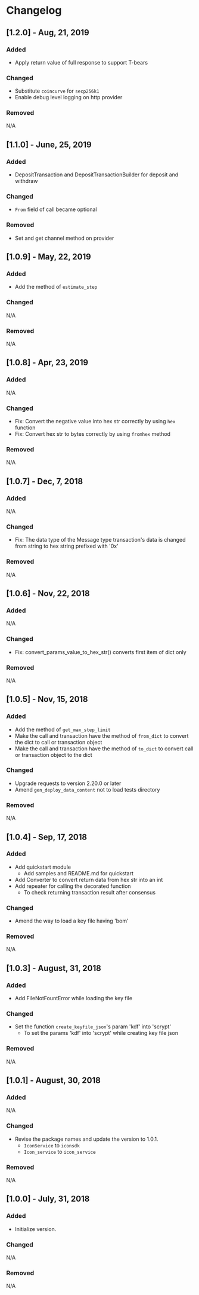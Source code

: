 # Changelog

## [1.2.0] -  Aug, 21, 2019
### Added
- Apply return value of full response to support T-bears

### Changed
- Substitute `coincurve` for `secp256k1`
- Enable debug level logging on http provider

### Removed
N/A


## [1.1.0] -  June, 25, 2019
### Added
- DepositTransaction and DepositTransactionBuilder for deposit and withdraw

### Changed
- `From` field of call became optional  

### Removed
- Set and get channel method on provider

## [1.0.9] -  May, 22, 2019
### Added
- Add the method of `estimate_step`

### Changed
N/A

### Removed
N/A

## [1.0.8] -  Apr, 23, 2019
### Added
N/A

### Changed
- Fix: Convert the negative value into hex str correctly by using `hex` function 
- Fix: Convert hex str to bytes correctly by using `fromhex` method 

### Removed
N/A

## [1.0.7] -  Dec, 7, 2018
### Added
N/A

### Changed
- Fix: The data type of the Message type transaction's data is changed from string to hex string prefixed with '0x'

### Removed
N/A


## [1.0.6] -  Nov, 22, 2018
### Added
N/A

### Changed
- Fix: convert_params_value_to_hex_str() converts first item of dict only

### Removed
N/A


## [1.0.5] -  Nov, 15, 2018
### Added
- Add the method of `get_max_step_limit`
- Make the call and transaction have the method of `from_dict` to convert the dict to call or transaction object
- Make the call and transaction have the method of `to_dict` to convert call or transaction object to the dict

### Changed
- Upgrade requests to version 2.20.0 or later
- Amend `gen_deploy_data_content` not to load tests directory

### Removed
N/A


## [1.0.4] -  Sep, 17, 2018
### Added
- Add quickstart module
    - Add samples and README.md for quickstart
- Add Converter to convert return data from hex str into an int
- Add repeater for calling the decorated function
    - To check returning transaction result after consensus

### Changed
- Amend the way to load a key file having 'bom'

### Removed
N/A


## [1.0.3] -  August, 31, 2018
### Added
- Add FileNotFountError while loading the key file

### Changed
- Set the function `create_keyfile_json`'s param 'kdf' into 'scrypt'
    - To set the params 'kdf' into 'scrypt' while creating key file json

### Removed
N/A


## [1.0.1] -  August, 30, 2018
### Added
N/A

### Changed
- Revise the package names and update the version to 1.0.1.
    - `IconService` to `iconsdk`
    - `Icon_service` to `icon_service`

### Removed
N/A


## [1.0.0] -  July, 31, 2018
### Added
 - Initialize version.

### Changed
N/A

### Removed
N/A




